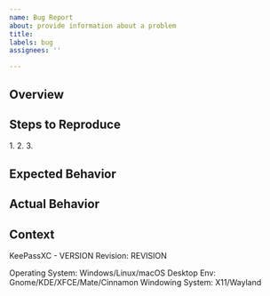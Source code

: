 ```yaml
---
name: Bug Report
about: provide information about a problem
title: 
labels: bug
assignees: ''

---
```

## Overview
[TIP]:  # ( DO NOT include screenshots of your actual database! )
[NOTE]: # ( Give a BRIEF summary about your problem )


## Steps to Reproduce
[NOTE]: # ( Provide a simple set of steps to reproduce this bug. )
1. 
2. 
3. 

## Expected Behavior
[NOTE]: # ( Tell us what you expected to happen )


## Actual Behavior
[NOTE]: # ( Tell us what actually happens )


## Context
[NOTE]: # ( Give us any additional information you may have. )


[NOTE]: # ( Paste debug info from Help → About here )
KeePassXC - VERSION
Revision: REVISION

[NOTE]: # ( Pick choices based on your environment )
Operating System: Windows/Linux/macOS
Desktop Env: Gnome/KDE/XFCE/Mate/Cinnamon
Windowing System: X11/Wayland